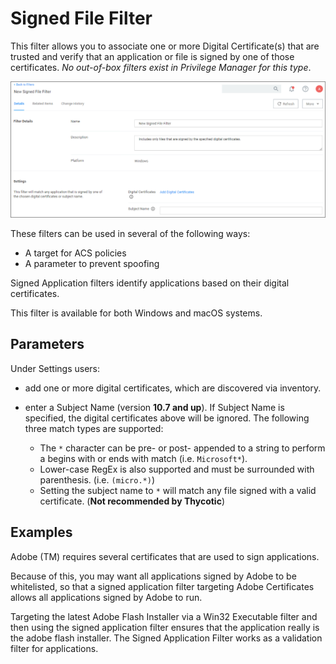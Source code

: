 [title]: # (Signed File)
[tags]: # (filter types)
[priority]: # (2)
# Signed File Filter

This filter allows you to associate one or more Digital Certificate(s) that are trusted and verify that an application or file is signed by one of those certificates. *No out-of-box filters exist in Privilege Manager for this type*.

  ![Signed File Filter Settings](images/signed-file-filter.png "Signed File Filter Settings")

These filters can be used in several of the following ways:

* A target for ACS policies
* A parameter to prevent spoofing

Signed Application filters identify applications based on their digital certificates.

This filter is available for both Windows and macOS systems.

## Parameters

Under Settings users:

* add one or more digital certificates, which are discovered via inventory.
* enter a Subject Name (version __10.7 and up__). If Subject Name is specified, the digital certificates above will be ignored. The following three match types are supported:

  * The `*` character can be pre- or post- appended to a string to perform a begins with or ends with match (i.e. `Microsoft*`).
  * Lower-case RegEx is also supported and must be surrounded with parenthesis. (i.e. `(micro.*)`)
  * Setting the subject name to `*` will match any file signed with a valid certificate. (__Not recommended by Thycotic__)

## Examples

Adobe (TM) requires several certificates that are used to sign applications.

Because of this, you may want all applications signed by Adobe to be whitelisted, so that a signed application filter targeting Adobe Certificates allows all applications signed by Adobe to run.

Targeting the latest Adobe Flash Installer via a Win32 Executable filter and then using the signed application filter ensures that the application really is the adobe flash installer. The Signed Application Filter works as a validation filter for applications.
